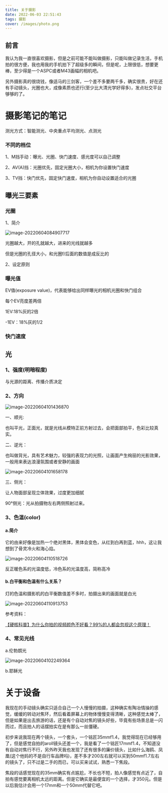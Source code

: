 ```yaml
---
title: 关于摄影
date: 2022-06-03 22:51:43
tags: 摄影
cover: /images/photo.png
---
```


## 前言

我认为我一直很喜欢摄影，但是之前可能不能叫做摄影，只能叫做记录生活，手机拍的很方便，我也用我的手机拍下了超级多的瞬间，但是呢，上限很低，想要更棒，至少得是一个ASPC或者M43画幅的相机吧。

另外摄影真的很烧钱，像适马的三剑客，一个差不多要两千多，确实很贵，好在还有手动镜头，光圈也大，成像素质也还行(至少比大清光学好得多)，发点社交平台够够的了。





# 摄影笔记的笔记

测光方式：智能测光、中央重点平均测光、点测光











### 不同的档位

1、M挡手动：曝光、光圈、快门速度、感光度可以自己调整

2、AV(A)挡：光圈优先，固定光圈大小，相机为你设置快门速度

3、TV挡：快门优先，固定快门速度，相机为你自动设置适合的光圈



## 曝光三要素

### 光圈

1、简介

![image-20220604084907717](photo/image-20220604084907717.png)

光圈越大，开的孔就越大，进来的光线就越多

但是光圈的孔径大小，和光圈f/后面的数值是成反比的

2、设定原则



### 曝光值

EV值(exposure value)，代表能够给出同样曝光的相机光圈和快门组合

每个EV亮度差两倍

1EV:18%灰的2倍

-1EV：18%灰的1/2



### 快门速度



## 光

### 1、强度(明暗程度)

与光源的距离、传播介质决定

### 2、方向

![image-20220604101436870](photo/image-20220604101436870.png)

一、顺光:

也叫平光，正面光，就是光线从模特正前方射过去，会把面部拍平，色彩比较真实。

二、逆光：

也叫做背光，具有艺术魅力，较强的表现力的光照，让画面产生绚丽的光影效果，一般用来表达浪漫氛围或者安静的画面

![image-20220604101658178](photo/image-20220604101658178.png)

三、侧光：

让人物面部呈现立体效果，过度更加细腻

90°侧光：光从拍摄物左右两侧照射过来。

### 3、色温(color)

#### a.简介

它的由来好像是加热一个绝对黑体，黑体会变色，从红到白再到蓝，hhh，这让我想到了骨灵冷火和海心焰。

![image-20220604110518726](photo/image-20220604110518726.png)

反正暖色系的光温度低，冷色系的光温度高，简称高冷



#### b.白平衡和色温有什么关系？

灯的色温和摄影机的白平衡数值差不多时，拍摄出来的画面就是白光

![image-20220604110913753](photo/image-20220604110913753.png)





参考资料：

[【硬核科普】为什么你拍的视频颜色不好看？99%的人都会忽视这个原理！](https://www.bilibili.com/video/BV1Fv411H7P5?spm_id_from=333.337.header_right.history_list.click)



### 4、常见光线

a.伦勃朗光

![image-20220604102249364](photo/image-20220604102249364.png)

b.耶稣光







# 关于设备



我现在的手动镜头确实只适合自己一个人慢慢的拍摄，这种确实有陶冶情操的感觉，缓缓的转动对焦环，然后看着屏幕上的物体慢慢变得清晰，这种感觉太棒了，但是如果是出去旅游的话，还是有个自动对焦的镜头好些，毕竟有些场景总是一闪而过，而且拍人的话摆拍实在是有那么一丝僵硬。

初步来说我现在两个镜头，一个套头，一个铭匠35mmf1.4，我觉得现在已经够用了，但是感觉自拍的aroll镜头还差一个，我是看了一个铭匠17mmf1.4，不知道没有自动对焦行不行，另外昨天我也发现了还有很多的廉价镜头，比如什么海鸥、凤凰(这个他妈的不是自行车品牌吗)，差不多才200左右就可以买到50mmf1.7左右的镜头了，只不过是二手的而已，可以买来试试，熟悉一下焦段。

焦段的话感觉现在的35mm确实有点尴尬，不长也不短，拍人像感觉有点近了，自拍有感觉要离相机太远的距离。但是它确实是最便宜的一个选择，才350元。但是以后我估计会用一个17mm和一个50mm代替它吧。

